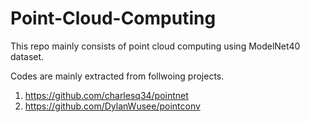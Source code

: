 # Point-Cloud-Computing
This repo mainly consists of point cloud computing using ModelNet40 dataset. 

Codes are mainly extracted from follwoing projects.

  1. https://github.com/charlesq34/pointnet
  2. https://github.com/DylanWusee/pointconv
